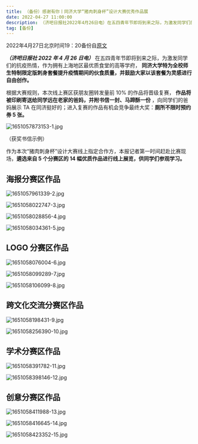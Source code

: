 ```yaml
---
title: （备份）感谢有你丨同济大学“猪肉刺身杯”设计大赛优秀作品展
date: 2022-04-27 11:00:00
description: （济吧日报社2022年4月26日电）在五四青年节即将到来之际，为激发同学们的抗疫热情，作为拥有上海地区最优质食堂的高等学府，同济大学特为全校师生特制限定版刺身套餐提升疫情期间的伙食质量，并鼓励大家以该套餐为灵感进行自由创作。
tag: [备份]
---
```

2022年4月27日北京时间19：20备份自[原文](https://mp.weixin.qq.com/s/fIUVldmrI_R6DNwS3XmUfQ)

***（济吧日报社 2022 年 4 月 26 日电）*** 在五四青年节即将到来之际，为激发同学们的抗疫热情，作为拥有上海地区最优质食堂的高等学府， **同济大学特为全校师生特制限定版刺身套餐提升疫情期间的伙食质量，并鼓励大家以该套餐为灵感进行自由创作。**

根据大赛规则，本次线上赛区获朋友圈转发量前 10% 的作品将晋级复赛， **作品将被印刷寄送给同学远在老家的爸妈，并附书信一封、马蹄酥一份** ，向同学们的爸妈展示 TA 在同济挺好的；进入复赛的作品有机会竞争最终大奖：**厕所不限时预约券 5 张。**

![1651057873153-1.jpg](https://hsp.penclub.club/api/gh/https://raw.githubusercontent.com/lixiang810/fk-gfw/master/hsp/1651057873153-1.jpg)

（获奖书信示例）

作为本次“猪肉刺身杯”设计大赛线上指定合作方，本报记者第一时间赶赴比赛现场，**遴选来自 5 个分赛区的 14 幅优质作品进行线上展览，供同学们参观学习。**

## 海报分赛区作品

![1651057961339-2.jpg](https://hsp.penclub.club/api/gh/https://raw.githubusercontent.com/lixiang810/fk-gfw/master/hsp/1651057961339-2.jpg)

![1651058022747-3.jpg](https://hsp.penclub.club/api/gh/https://raw.githubusercontent.com/lixiang810/fk-gfw/master/hsp/1651058022747-3.jpg)

![1651058028856-4.jpg](https://hsp.penclub.club/api/gh/https://raw.githubusercontent.com/lixiang810/fk-gfw/master/hsp/1651058028856-4.jpg)

![1651058034361-5.jpg](https://hsp.penclub.club/api/gh/https://raw.githubusercontent.com/lixiang810/fk-gfw/master/hsp/1651058034361-5.jpg)

## LOGO 分赛区作品

![1651058076004-6.jpg](https://hsp.penclub.club/api/gh/https://raw.githubusercontent.com/lixiang810/fk-gfw/master/hsp/1651058076004-6.jpg)

![1651058099289-7.jpg](https://hsp.penclub.club/api/gh/https://raw.githubusercontent.com/lixiang810/fk-gfw/master/hsp/1651058099289-7.jpg)

![1651058106099-8.jpg](https://hsp.penclub.club/api/gh/https://raw.githubusercontent.com/lixiang810/fk-gfw/master/hsp/1651058106099-8.jpg)

## 跨文化交流分赛区作品

![1651058198431-9.jpg](https://hsp.penclub.club/api/gh/https://raw.githubusercontent.com/lixiang810/fk-gfw/master/hsp/1651058198431-9.jpg)

![1651058256390-10.jpg](https://hsp.penclub.club/api/gh/https://raw.githubusercontent.com/lixiang810/fk-gfw/master/hsp/1651058256390-10.jpg)

## 学术分赛区作品

![1651058391782-11.jpg](https://hsp.penclub.club/api/gh/https://raw.githubusercontent.com/lixiang810/fk-gfw/master/hsp/1651058391782-11.jpg)

![1651058398146-12.jpg](https://hsp.penclub.club/api/gh/https://raw.githubusercontent.com/lixiang810/fk-gfw/master/hsp/1651058398146-12.jpg)

## 创意分赛区作品

![1651058411988-13.jpg](https://hsp.penclub.club/api/gh/https://raw.githubusercontent.com/lixiang810/fk-gfw/master/hsp/1651058411988-13.jpg)

![1651058416645-14.jpg](https://hsp.penclub.club/api/gh/https://raw.githubusercontent.com/lixiang810/fk-gfw/master/hsp/1651058416645-14.jpg)

![1651058423352-15.jpg](https://hsp.penclub.club/api/gh/https://raw.githubusercontent.com/lixiang810/fk-gfw/master/hsp/1651058423352-15.jpg)
